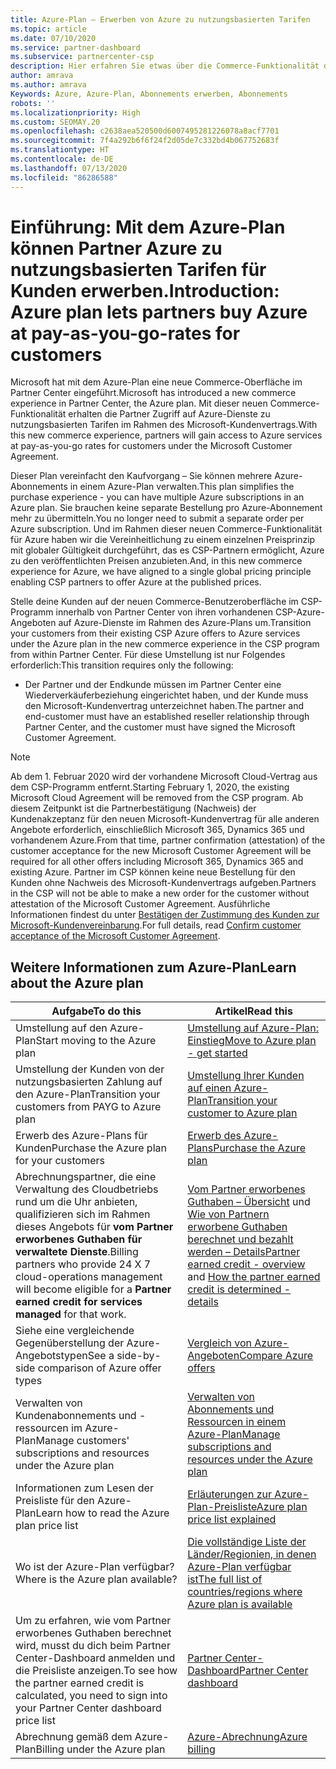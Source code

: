 ```yaml
---
title: Azure-Plan – Erwerben von Azure zu nutzungsbasierten Tarifen
ms.topic: article
ms.date: 07/10/2020
ms.service: partner-dashboard
ms.subservice: partnercenter-csp
description: Hier erfahren Sie etwas über die Commerce-Funktionalität des Azure-Plans zum Kauf von Azure-Diensten zu nutzungsbasierten Tarifen für Kunden. Informieren Sie sich auch über die neuen Sicherheitsanforderungen.
author: amrava
ms.author: amrava
Keywords: Azure, Azure-Plan, Abonnements erwerben, Abonnements
robots: ''
ms.localizationpriority: High
ms.custom: SEOMAY.20
ms.openlocfilehash: c2638aea520500d6007495281226078a8acf7701
ms.sourcegitcommit: 7f4a292b6f6f24f2d05de7c332bd4b067752683f
ms.translationtype: HT
ms.contentlocale: de-DE
ms.lasthandoff: 07/13/2020
ms.locfileid: "86286588"
---
```

# <a name="introduction-azure-plan-lets-partners-buy-azure-at-pay-as-you-go-rates-for-customers"></a><span data-ttu-id="766b4-105">Einführung: Mit dem Azure-Plan können Partner Azure zu nutzungsbasierten Tarifen für Kunden erwerben.</span><span class="sxs-lookup"><span data-stu-id="766b4-105">Introduction: Azure plan lets partners buy Azure at pay-as-you-go-rates for customers</span></span>

<span data-ttu-id="766b4-106">Microsoft hat mit dem Azure-Plan eine neue Commerce-Oberfläche im Partner Center eingeführt.</span><span class="sxs-lookup"><span data-stu-id="766b4-106">Microsoft has introduced a new commerce experience in Partner Center, the Azure plan.</span></span>  <span data-ttu-id="766b4-107">Mit dieser neuen Commerce-Funktionalität erhalten die Partner Zugriff auf Azure-Dienste zu nutzungsbasierten Tarifen im Rahmen des Microsoft-Kundenvertrags.</span><span class="sxs-lookup"><span data-stu-id="766b4-107">With this new commerce experience, partners will gain access to Azure services at pay-as-you-go rates for customers under the Microsoft Customer Agreement.</span></span>

<span data-ttu-id="766b4-108">Dieser Plan vereinfacht den Kaufvorgang – Sie können mehrere Azure-Abonnements in einem Azure-Plan verwalten.</span><span class="sxs-lookup"><span data-stu-id="766b4-108">This plan simplifies the purchase experience - you can have multiple Azure subscriptions in an Azure plan.</span></span> <span data-ttu-id="766b4-109">Sie brauchen keine separate Bestellung pro Azure-Abonnement mehr zu übermitteln.</span><span class="sxs-lookup"><span data-stu-id="766b4-109">You no longer need to submit a separate order per Azure subscription.</span></span> <span data-ttu-id="766b4-110">Und im Rahmen dieser neuen Commerce-Funktionalität für Azure haben wir die Vereinheitlichung zu einem einzelnen Preisprinzip mit globaler Gültigkeit durchgeführt, das es CSP-Partnern ermöglicht, Azure zu den veröffentlichten Preisen anzubieten.</span><span class="sxs-lookup"><span data-stu-id="766b4-110">And, in this new commerce experience for Azure, we have aligned to a single global pricing principle enabling CSP partners to offer Azure at the published prices.</span></span>

<span data-ttu-id="766b4-111">Stelle deine Kunden auf der neuen Commerce-Benutzeroberfläche im CSP-Programm innerhalb von Partner Center von ihren vorhandenen CSP-Azure-Angeboten auf Azure-Dienste im Rahmen des Azure-Plans um.</span><span class="sxs-lookup"><span data-stu-id="766b4-111">Transition your customers from their existing CSP Azure offers to Azure services under the Azure plan in the new commerce experience in the CSP program from within Partner Center.</span></span> <span data-ttu-id="766b4-112">Für diese Umstellung ist nur Folgendes erforderlich:</span><span class="sxs-lookup"><span data-stu-id="766b4-112">This transition requires only the following:</span></span>

- <span data-ttu-id="766b4-113">Der Partner und der Endkunde müssen im Partner Center eine Wiederverkäuferbeziehung eingerichtet haben, und der Kunde muss den Microsoft-Kundenvertrag unterzeichnet haben.</span><span class="sxs-lookup"><span data-stu-id="766b4-113">The partner and end-customer must have an established reseller relationship through Partner Center, and the customer must have signed the Microsoft Customer Agreement.</span></span>

>[!Note]
><span data-ttu-id="766b4-114">Ab dem 1. Februar 2020 wird der vorhandene Microsoft Cloud-Vertrag aus dem CSP-Programm entfernt.</span><span class="sxs-lookup"><span data-stu-id="766b4-114">Starting February 1, 2020, the existing Microsoft Cloud Agreement will be removed from the CSP program.</span></span> <span data-ttu-id="766b4-115">Ab diesem Zeitpunkt ist die Partnerbestätigung (Nachweis) der Kundenakzeptanz für den neuen Microsoft-Kundenvertrag für alle anderen Angebote erforderlich, einschließlich Microsoft 365, Dynamics 365 und vorhandenem Azure.</span><span class="sxs-lookup"><span data-stu-id="766b4-115">From that time, partner confirmation (attestation) of the customer acceptance for the new Microsoft Customer Agreement will be required for all other offers including Microsoft 365, Dynamics 365 and existing Azure.</span></span> <span data-ttu-id="766b4-116">Partner im CSP können keine neue Bestellung für den Kunden ohne Nachweis des Microsoft-Kundenvertrags aufgeben.</span><span class="sxs-lookup"><span data-stu-id="766b4-116">Partners in the CSP will not be able to make a new order for the customer without attestation of the Microsoft Customer Agreement.</span></span> <span data-ttu-id="766b4-117">Ausführliche Informationen findest du unter [Bestätigen der Zustimmung des Kunden zur Microsoft-Kundenvereinbarung](confirm-customer-agreement.md).</span><span class="sxs-lookup"><span data-stu-id="766b4-117">For full details, read [Confirm customer acceptance of the Microsoft Customer Agreement](confirm-customer-agreement.md).</span></span>


## <a name="learn-about-the-azure-plan"></a><span data-ttu-id="766b4-118">Weitere Informationen zum Azure-Plan</span><span class="sxs-lookup"><span data-stu-id="766b4-118">Learn about the Azure plan</span></span>

|<span data-ttu-id="766b4-119">**Aufgabe**</span><span class="sxs-lookup"><span data-stu-id="766b4-119">**To do this**</span></span>   |<span data-ttu-id="766b4-120">**Artikel**</span><span class="sxs-lookup"><span data-stu-id="766b4-120">**Read this**</span></span>   |
|------------------|---------------------|
|<span data-ttu-id="766b4-121">Umstellung auf den Azure-Plan</span><span class="sxs-lookup"><span data-stu-id="766b4-121">Start moving to the Azure plan</span></span>|[<span data-ttu-id="766b4-122">Umstellung auf Azure-Plan: Einstieg</span><span class="sxs-lookup"><span data-stu-id="766b4-122">Move to Azure plan - get started</span></span>](azure-plan-get-started.md)
|<span data-ttu-id="766b4-123">Umstellung der Kunden von der nutzungsbasierten Zahlung auf den Azure-Plan</span><span class="sxs-lookup"><span data-stu-id="766b4-123">Transition your customers from PAYG to Azure plan</span></span>|[<span data-ttu-id="766b4-124">Umstellung Ihrer Kunden auf einen Azure-Plan</span><span class="sxs-lookup"><span data-stu-id="766b4-124">Transition your customer to Azure plan</span></span>](azure-plan-transition.md)|
|<span data-ttu-id="766b4-125">Erwerb des Azure-Plans für Kunden</span><span class="sxs-lookup"><span data-stu-id="766b4-125">Purchase the Azure plan for your customers</span></span>|[<span data-ttu-id="766b4-126">Erwerb des Azure-Plans</span><span class="sxs-lookup"><span data-stu-id="766b4-126">Purchase the Azure plan</span></span>](purchase-azure-plan.md)|
|<span data-ttu-id="766b4-127">Abrechnungspartner, die eine Verwaltung des Cloudbetriebs rund um die Uhr anbieten, qualifizieren sich im Rahmen dieses Angebots für **vom Partner erworbenes Guthaben für verwaltete Dienste**.</span><span class="sxs-lookup"><span data-stu-id="766b4-127">Billing partners who provide 24 X 7 cloud-operations management will become eligible for a **Partner earned credit for services managed** for that work.</span></span>|<span data-ttu-id="766b4-128">[Vom Partner erworbenes Guthaben – Übersicht](partner-earned-credit.md) und [Wie von Partnern erworbene Guthaben berechnet und bezahlt werden – Details](partner-earned-credit-explanation.md)</span><span class="sxs-lookup"><span data-stu-id="766b4-128">[Partner earned credit - overview](partner-earned-credit.md) and [How the partner earned credit is determined - details](partner-earned-credit-explanation.md)</span></span>|
|<span data-ttu-id="766b4-129">Siehe eine vergleichende Gegenüberstellung der Azure-Angebotstypen</span><span class="sxs-lookup"><span data-stu-id="766b4-129">See a side-by-side comparison of Azure offer types</span></span>|[<span data-ttu-id="766b4-130">Vergleich von Azure-Angeboten</span><span class="sxs-lookup"><span data-stu-id="766b4-130">Compare Azure offers</span></span>](compare-azure-offers.md)|
|<span data-ttu-id="766b4-131">Verwalten von Kundenabonnements und -ressourcen im Azure-Plan</span><span class="sxs-lookup"><span data-stu-id="766b4-131">Manage customers' subscriptions and resources under the Azure plan</span></span>|[<span data-ttu-id="766b4-132">Verwalten von Abonnements und Ressourcen in einem Azure-Plan</span><span class="sxs-lookup"><span data-stu-id="766b4-132">Manage subscriptions and resources under the Azure plan</span></span>](azure-plan-manage.md)|
|<span data-ttu-id="766b4-133">Informationen zum Lesen der Preisliste für den Azure-Plan</span><span class="sxs-lookup"><span data-stu-id="766b4-133">Learn how to read the Azure plan price list</span></span>   |[<span data-ttu-id="766b4-134">Erläuterungen zur Azure-Plan-Preisliste</span><span class="sxs-lookup"><span data-stu-id="766b4-134">Azure plan price list explained</span></span>](azure-plan-price-list.md)|
|<span data-ttu-id="766b4-135">Wo ist der Azure-Plan verfügbar?</span><span class="sxs-lookup"><span data-stu-id="766b4-135">Where is the Azure plan available?</span></span>|[<span data-ttu-id="766b4-136">Die vollständige Liste der Länder/Regionien, in denen Azure-Plan verfügbar ist</span><span class="sxs-lookup"><span data-stu-id="766b4-136">The full list of countries/regions where Azure plan is available</span></span>](https://query.prod.cms.rt.microsoft.com/cms/api/am/binary/RE3QN0x)
|<span data-ttu-id="766b4-137">Um zu erfahren, wie vom Partner erworbenes Guthaben berechnet wird, musst du dich beim Partner Center-Dashboard anmelden und die Preisliste anzeigen.</span><span class="sxs-lookup"><span data-stu-id="766b4-137">To see how the partner earned credit is calculated, you need to sign into your Partner Center dashboard price list</span></span>|[<span data-ttu-id="766b4-138">Partner Center-Dashboard</span><span class="sxs-lookup"><span data-stu-id="766b4-138">Partner Center dashboard</span></span>](https://partner.microsoft.com/dashboard/home)|
|<span data-ttu-id="766b4-139">Abrechnung gemäß dem Azure-Plan</span><span class="sxs-lookup"><span data-stu-id="766b4-139">Billing under the Azure plan</span></span>|[<span data-ttu-id="766b4-140">Azure-Abrechnung</span><span class="sxs-lookup"><span data-stu-id="766b4-140">Azure billing</span></span>](azure-plan-billing.md)|